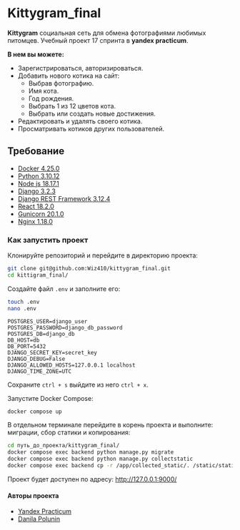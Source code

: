 # Kittygram_final

**Kittygram** социальная сеть для обмена фотографиями любимых питомцев. Учебный проект 17 спринта в **yandex practicum**.

**В нем вы можете:**

- Зарегистрироваться, авторизироваться.
- Добавить нового котика на сайт:
    - Выбрав фотографию.
    - Имя кота.
    - Год рождения.
    - Выбрать 1 из 12 цветов кота.
    - Выбрать или создать новые достижения.
- Редактировать и удалять своего котика.
- Просматривать котиков других пользователей.

## Требование

- [Docker 4.25.0](https://www.docker.com/)
- [Python 3.10.12](https://docs.python.org/release/3.10.12/)
- [Node js 18.17.1](https://nodejs.org/en/blog/release/v18.17.1)
- [Django 3.2.3](https://www.djangoproject.com/)
- [Django REST Framework 3.12.4](https://www.django-rest-framework.org/)
- [React 18.2.0](https://legacy.reactjs.org/docs/getting-started.html)
- [Gunicorn 20.1.0](https://docs.gunicorn.org/en/20.1.0/)
- [Nginx 1.18.0](https://nginx.org/en/docs/)

### Как запустить проект

Клонируйте репозиторий и перейдите в директорию проекта:
```bash
git clone git@github.com:Wiz410/kittygram_final.git
cd kittigram_final/
```

Создайте файл `.env` и заполните его:
```bash
touch .env
nano .env
```

```env
POSTGRES_USER=django_user
POSTGRES_PASSWORD=django_db_password
POSTGRES_DB=django_db
DB_HOST=db
DB_PORT=5432
DJANGO_SECRET_KEY=secret_key
DJANGO_DEBUG=False
DJANGO_ALLOWED_HOSTS=127.0.0.1 localhost
DJANGO_TIME_ZONE=UTC
```
Сохраните `ctrl + s` выйдите из него `ctrl + x`.

Запустите Docker Compose:
```bash
docker compose up
```

В отдельном терминале перейдите в корень проекта и выполните: миграции, сбор статики и копирования:
```bash
cd путь_до_проекта/kittygram_final/
docker compose exec backend python manage.py migrate
docker compose exec backend python manage.py collectstatic
docker compose exec backend cp -r /app/collected_static/. /static/static/
```

Проект будет доступен по адресу: http://127.0.0.1:9000/

#### Авторы проекта

- [Yandex Practicum](https://github.com/yandex-praktikum)
- [Danila Polunin](https://github.com/Wiz410)